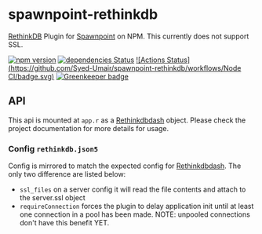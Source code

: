 # spawnpoint-rethinkdb
[RethinkDB](http://rethinkdb.com/) Plugin for [Spawnpoint](https://github.com/nodecraft/spawnpoint.js) on NPM. This currently does not support SSL.

[![npm version](https://badge.fury.io/js/spawnpoint-rethinkdb.svg)](https://badge.fury.io/js/spawnpoint-rethinkdb)
[![dependencies Status](https://david-dm.org/nodecraft/spawnpoint-rethinkdb/status.svg)](https://david-dm.org/nodecraft/spawnpoint-rethinkdb)
[![Actions Status](https://github.com/Syed-Umair/spawnpoint-rethinkdb/workflows/Node CI/badge.svg)](https://github.com/Syed-Umair/spawnpoint-rethinkdb/actions)
[![Greenkeeper badge](https://badges.greenkeeper.io/nodecraft/spawnpoint-rethinkdb.svg)](https://greenkeeper.io/)

## API
This api is mounted at `app.r` as a [Rethinkdbdash](https://github.com/neumino/rethinkdbdash) object. Please check the project documentation for more details for usage.

### Config `rethinkdb.json5`
Config is mirrored to match the expected config for [Rethinkdbdash](https://github.com/neumino/rethinkdbdash). The only two difference are listed below:

- `ssl_files` on a server config it will read the file contents and attach to the server.ssl object
- `requireConnection` forces the plugin to delay application init until at least one connection in a pool has been made. NOTE: unpooled connections don't have this benefit YET.
